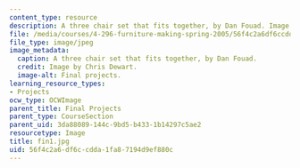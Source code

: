 ```yaml
---
content_type: resource
description: A three chair set that fits together, by Dan Fouad. Image by Chris Dewart.
file: /media/courses/4-296-furniture-making-spring-2005/56f4c2a6df6ccdda1fa87194d9ef880c_fin1.jpg
file_type: image/jpeg
image_metadata:
  caption: A three chair set that fits together, by Dan Fouad.
  credit: Image by Chris Dewart.
  image-alt: Final projects.
learning_resource_types:
- Projects
ocw_type: OCWImage
parent_title: Final Projects
parent_type: CourseSection
parent_uid: 3da88089-144c-9bd5-b433-1b14297c5ae2
resourcetype: Image
title: fin1.jpg
uid: 56f4c2a6-df6c-cdda-1fa8-7194d9ef880c
---
```

